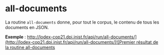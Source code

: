 # all-documents

La routine `all-documents` donne, pour tout le corpus, le contenu de tous les documents en JSON.

**Exemple** : [http://lodex-cop21.dpi.inist.fr/api/run/all-documents/](http://lodex-cop21.dpi.inist.fr/api/run/all-documents/)![Premier résultat de la routine all-documents](/assets/RoutineAllDocuments.png)

